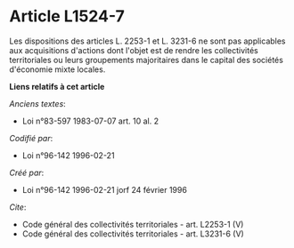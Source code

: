 # Article L1524-7

Les dispositions des articles L. 2253-1 et L. 3231-6 ne sont pas applicables aux acquisitions d'actions dont l'objet est de
rendre les collectivités territoriales ou leurs groupements majoritaires dans le capital des sociétés d'économie mixte
locales.

**Liens relatifs à cet article**

_Anciens textes_:

  - Loi n°83-597 1983-07-07 art. 10 al. 2

_Codifié par_:

  - Loi n°96-142 1996-02-21

_Créé par_:

  - Loi n°96-142 1996-02-21 jorf 24 février 1996

_Cite_:

  - Code général des collectivités territoriales - art. L2253-1 (V)
  - Code général des collectivités territoriales - art. L3231-6 (V)
